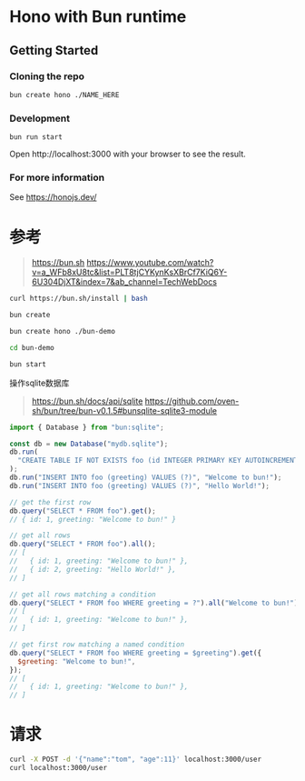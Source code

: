 # Hono with Bun runtime

## Getting Started

### Cloning the repo

```sh
bun create hono ./NAME_HERE
```

### Development

```
bun run start
```

Open http://localhost:3000 with your browser to see the result.

### For more information

See <https://honojs.dev/>

# 参考

> https://bun.sh
> https://www.youtube.com/watch?v=a_WFb8xU8tc&list=PLT8tjCYKynKsXBrCf7KiQ6Y-6U304DjXT&index=7&ab_channel=TechWebDocs

```bash
curl https://bun.sh/install | bash

bun create

bun create hono ./bun-demo

cd bun-demo

bun start
```

操作sqlite数据库

> https://bun.sh/docs/api/sqlite
> https://github.com/oven-sh/bun/tree/bun-v0.1.5#bunsqlite-sqlite3-module


```js
import { Database } from "bun:sqlite";

const db = new Database("mydb.sqlite");
db.run(
  "CREATE TABLE IF NOT EXISTS foo (id INTEGER PRIMARY KEY AUTOINCREMENT, greeting TEXT)"
);
db.run("INSERT INTO foo (greeting) VALUES (?)", "Welcome to bun!");
db.run("INSERT INTO foo (greeting) VALUES (?)", "Hello World!");

// get the first row
db.query("SELECT * FROM foo").get();
// { id: 1, greeting: "Welcome to bun!" }

// get all rows
db.query("SELECT * FROM foo").all();
// [
//   { id: 1, greeting: "Welcome to bun!" },
//   { id: 2, greeting: "Hello World!" },
// ]

// get all rows matching a condition
db.query("SELECT * FROM foo WHERE greeting = ?").all("Welcome to bun!");
// [
//   { id: 1, greeting: "Welcome to bun!" },
// ]

// get first row matching a named condition
db.query("SELECT * FROM foo WHERE greeting = $greeting").get({
  $greeting: "Welcome to bun!",
});
// [
//   { id: 1, greeting: "Welcome to bun!" },
// ]
```

# 请求

```bash
curl -X POST -d '{"name":"tom", "age":11}' localhost:3000/user
curl localhost:3000/user
```